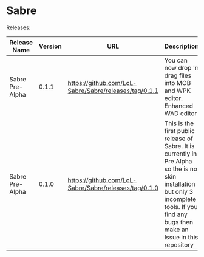 # Sabre

Releases:

| Release Name | Version | URL | Description |
| ------------ | ------- | --- | ----------- |
| Sabre Pre-Alpha | 0.1.1 | https://github.com/LoL-Sabre/Sabre/releases/tag/0.1.1 | You can now drop 'n drag files into MOB and WPK editor. Enhanced WAD editor |
| Sabre Pre-Alpha | 0.1.0 | https://github.com/LoL-Sabre/Sabre/releases/tag/0.1.0 | This is the first public release of Sabre. It is currently in Pre Alpha so the is no skin installation but only 3 incomplete tools. If you find any bugs then make an Issue in this repository |
